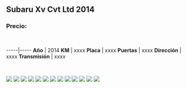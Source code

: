 ## Subaru Xv Cvt Ltd 2014

### Precio:

<p>&nbsp;</p>

-----|-----
**Año** | 2014
**KM** | xxxx
**Placa** | xxxx
**Puertas** | xxxx
**Dirección** | xxxx
**Transmisión** | xxxx


<p>&nbsp;</p>

<img src="images/Subaru Xv Cvt Ltd 2014 - 0.0112.jpg?raw=true"/>
<img src="images/Subaru Xv Cvt Ltd 2014 - 0.0358.jpg?raw=true"/>
<img src="images/Subaru Xv Cvt Ltd 2014 - 0.0421.jpg?raw=true"/>
<img src="images/Subaru Xv Cvt Ltd 2014 - 0.0783.jpg?raw=true"/>
<img src="images/Subaru Xv Cvt Ltd 2014 - 0.0826.jpg?raw=true"/>
<img src="images/Subaru Xv Cvt Ltd 2014 - 0.0914.jpg?raw=true"/>
<img src="images/Subaru Xv Cvt Ltd 2014 - 0.2282.jpg?raw=true"/>
<img src="images/Subaru Xv Cvt Ltd 2014 - 0.278.jpg?raw=true"/>
<img src="images/Subaru Xv Cvt Ltd 2014 - 0.349.jpg?raw=true"/>
<img src="images/Subaru Xv Cvt Ltd 2014 - 0.4742.jpg?raw=true"/>
<img src="images/Subaru Xv Cvt Ltd 2014 - 0.4846.jpg?raw=true"/>
<img src="images/Subaru Xv Cvt Ltd 2014 - 0.8886.jpg?raw=true"/>
<img src="images/Subaru Xv Cvt Ltd 2014 - 0.9857.jpg?raw=true"/>



